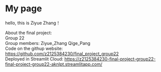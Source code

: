 # My page
 
hello, this is Ziyue Zhang！  

About the final project:  
Group 22  
Group members: Ziyue_Zhang Qige_Pang  
Code on the githup website: https://github.com/z2125384230/final_project_group22  
Deployed in Streamlit Cloud: https://z2125384230-final-project-group22-final-project-group22-aknlpt.streamlitapp.com/  
